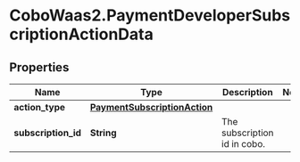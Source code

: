 # CoboWaas2.PaymentDeveloperSubscriptionActionData

## Properties

Name | Type | Description | Notes
------------ | ------------- | ------------- | -------------
**action_type** | [**PaymentSubscriptionAction**](PaymentSubscriptionAction.md) |  | 
**subscription_id** | **String** | The subscription id in cobo. | 


